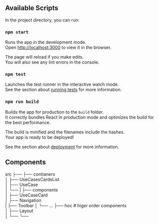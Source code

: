 ## Available Scripts

In the project directory, you can run:

### `npm start`

Runs the app in the development mode.<br>
Open [http://localhost:3000](http://localhost:3000) to view it in the browser.

The page will reload if you make edits.<br>
You will also see any lint errors in the console.

### `npm test`

Launches the test runner in the interactive watch mode.<br>
See the section about [running tests](https://facebook.github.io/create-react-app/docs/running-tests) for more information.

### `npm run build`

Builds the app for production to the `build` folder.<br>
It correctly bundles React in production mode and optimizes the build for the best performance.

The build is minified and the filenames include the hashes.<br>
Your app is ready to be deployed!

See the section about [deployment](https://facebook.github.io/create-react-app/docs/deployment) for more information.

## Components

src
├──
├── contianers                    
│   ├── UseCasesCardsList              
│   ├── UseCase              
│   └── 
|
├── components                   
│   ├── UseCaseCard            
│   ├── Navigation   
|       ├── Toolbar
│   └── ... 
├── hoc                              # higer order components                    
│   ├── Layout             
│   └── 
└──

